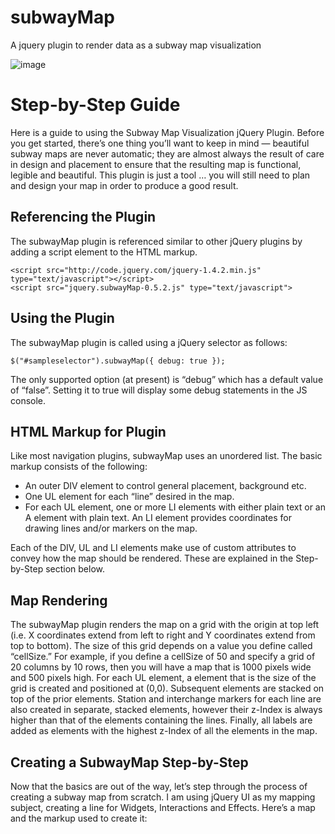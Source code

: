 # subwayMap
A jquery plugin to render data as a subway map visualization

![image](https://user-images.githubusercontent.com/1822081/50102208-c1804d00-0224-11e9-8a8c-c5f5a83939cc.png)


# Step-by-Step Guide

Here is a guide to using the Subway Map Visualization jQuery Plugin. 
Before you get started, there’s one thing you’ll want to keep in mind — beautiful subway maps are never automatic; they are almost always the result of care in design and placement to ensure that the resulting map is functional, legible and beautiful. 
This plugin is just a tool … you will still need to plan and design your map in order to produce a good result.

## Referencing the Plugin

The subwayMap plugin is referenced similar to other jQuery plugins by adding a script element to the HTML markup.

```
<script src="http://code.jquery.com/jquery-1.4.2.min.js" type="text/javascript"></script>
<script src="jquery.subwayMap-0.5.2.js" type="text/javascript">
```

## Using the Plugin

The subwayMap plugin is called using a jQuery selector as follows:

`$("#sampleselector").subwayMap({ debug: true });`

The only supported option (at present) is “debug” which has a default value of “false”. Setting it to true will display some debug statements in the JS console.

## HTML Markup for Plugin

Like most navigation plugins, subwayMap uses an unordered list. The basic markup consists of the following:

* An outer DIV element to control general placement, background etc.
* One UL element for each “line” desired in the map.
* For each UL element, one or more LI elements with either plain text or an A element with plain text. An LI element provides coordinates for drawing lines and/or markers on the map.

Each of the DIV, UL and LI elements make use of custom attributes to convey how the map should be rendered. These are explained in the Step-by-Step section below.

## Map Rendering

The subwayMap plugin renders the map on a grid with the origin at top left (i.e. X coordinates extend from left to right and Y coordinates extend from top to bottom). The size of this grid depends on a value you define called “cellSize.” For example, if you define a cellSize of 50 and specify a grid of 20 columns by 10 rows, then you will have a map that is 1000 pixels wide and 500 pixels high. For each UL element, a <canvas> element that is the size of the grid is created and positioned at (0,0). Subsequent <canvas> elements are stacked on top of the prior <canvas> elements. Station and interchange markers for each line are also created in separate, stacked <canvas> elements, however their z-Index is always higher than that of the <canvas> elements containing the lines. Finally, all labels are added as elements with the highest z-Index of all the elements in the map.

## Creating a SubwayMap Step-by-Step

Now that the basics are out of the way, let’s step through the process of creating a subway map from scratch. I am using jQuery UI as my mapping subject, creating a line for Widgets, Interactions and Effects. Here’s a map and the markup used to create it:

